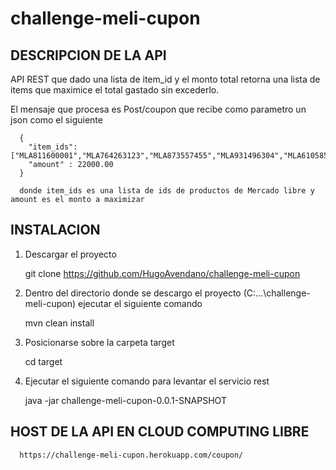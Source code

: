 # challenge-meli-cupon

## DESCRIPCION DE LA API

API REST  que dado una lista de item_id y el monto total retorna una  lista de items
que maximice el total gastado sin excederlo.

El mensaje que procesa es
  Post/coupon que recibe como parametro un json como el siguiente
      
      {
        "item_ids": ["MLA811600001","MLA764263123","MLA873557455","MLA931496304","MLA610585210"],
        "amount" : 22000.00
      }

      donde item_ids es una lista de ids de productos de Mercado libre y amount es el monto a maximizar
      



## INSTALACION

1. Descargar el proyecto 
  
      git clone https://github.com/HugoAvendano/challenge-meli-cupon

2. Dentro del directorio donde se descargo el proyecto (C:\...\challenge-meli-cupon) ejecutar el siguiente comando
      
      mvn clean install

3. Posicionarse sobre la carpeta target
      
      cd target

4. Ejecutar el siguiente comando para levantar el servicio rest
    
      java -jar challenge-meli-cupon-0.0.1-SNAPSHOT


## HOST DE LA API EN CLOUD COMPUTING LIBRE
      
      https://challenge-meli-cupon.herokuapp.com/coupon/





